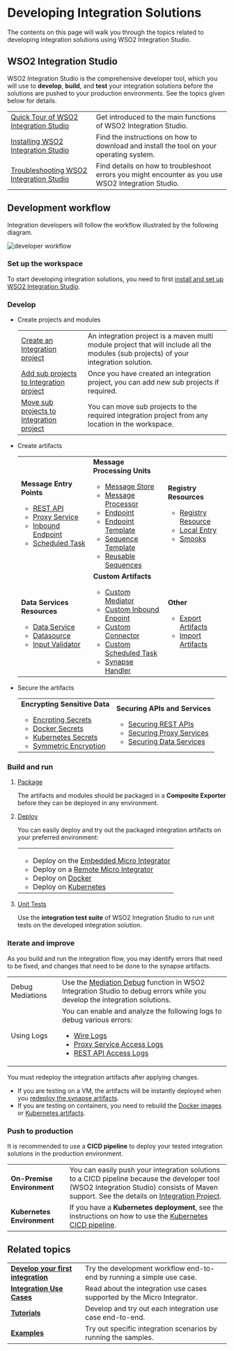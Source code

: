 # Developing Integration Solutions

The contents on this page will walk you through the topics related to developing integration solutions using WSO2 Integration Studio.

## WSO2 Integration Studio

WSO2 Integration Studio is the comprehensive developer tool, which you will use to <b>develop</b>, <b>build</b>, and <b>test</b> your integration solutions before the solutions are pushed to your production environments. See the topics given below for details.

<table>
    <tr>
        <td>
            <a href="{{base_path}}/integrate/develop/wso2-integration-studio">Quick Tour of WSO2 Integration Studio</a>
        </td>
        <td>
            Get introduced to the main functions of WSO2 Integration Studio.
        </td>
    </tr>
    <tr>
        <td>
            <a href="{{base_path}}/integrate/develop/installing-wso2-integration-studio">Installing WSO2 Integration Studio</a>
        </td>
        <td>
            Find the instructions on how to download and install the tool on your operating system.
        </td>
    </tr>
    <tr>
        <td>
            <a href="{{base_path}}/integrate/develop/troubleshooting-wso2-integration-studio">Troubleshooting WSO2 Integration Studio</a>
        </td>
        <td>
            Find details on how to troubleshoot errors you might encounter as you use WSO2 Integration Studio.
        </td>
    </tr>
</table>

## Development workflow

Integration developers will follow the workflow illustrated by the following diagram.

![developer workflow]({{base_path}}/assets/img/integrate/development_workflow.png)

### Set up the workspace

To start developing integration solutions, you need to first <a href="{{base_path}}/integrate/develop/installing-wso2-integration-studio">install and set up WSO2 Integration Studio</a>.

### Develop

-   Create projects and modules

    <table>
        <tr>
            <td>
                <a href="{{base_path}}/integrate/develop/create-integration-project/#integration-project">Create an Integration project</a>
            </td>
            <td>
                An integration project is a maven multi module project that will include all the modules (sub projects) of your integration solution.
            </td>
        </tr>
        <tr>
            <td>
                <a href="{{base_path}}/integrate/develop/create-integration-project/#sub-projects">Add sub projects to Integration project</a>
            </td>
            <td>
                Once you have created an integration project, you can add new sub projects if required.
            </td>
        </tr>
        <tr>
            <td>
                <a href="{{base_path}}/integrate/develop/create-integration-project/#moving-sub-projects-to-mmm-project">Move sub projects to Integration project</a>
            </td>
            <td>
                You can move sub projects to the required integration project from any location in the workspace.
            </td>
        </tr>
    </table>

-   Create artifacts

    <table>
        <tr>
            <td>
                <b>Message Entry Points</b>
                <ul>
                    <li>
                        <a href="{{base_path}}/integrate/develop/creating-artifacts/creating-an-api/">REST API</a>
                    </li>
                    <li>
                        <a href="{{base_path}}/integrate/develop/creating-artifacts/creating-a-proxy-service/">Proxy Service</a>
                    </li>
                    <li>
                        <a href="{{base_path}}/integrate/develop/creating-artifacts/creating-an-inbound-endpoint/">Inbound Endpoint</a>
                    </li>
                    <li>
                        <a href="{{base_path}}/integrate/develop/creating-artifacts/creating-scheduled-task/">Scheduled Task</a>
                    </li>
                </ul>
            </td>
            <td>
                <b>Message Processing Units</b>
                <ul>
                    <li>
                        <a href="{{base_path}}/integrate/develop/creating-artifacts/creating-a-message-store/">Message Store</a>
                    </li>
                    <li>
                        <a href="{{base_path}}/integrate/develop/creating-artifacts/creating-a-message-processor/">Message Processor</a>
                    </li>
                    <li>
                        <a href="{{base_path}}/integrate/develop/creating-artifacts/creating-endpoints/">Endpoint</a>
                    </li>
                    <li>
                        <a href="{{base_path}}/integrate/develop/creating-artifacts/creating-endpoint-templates/">Endpoint Template</a>
                    </li>
                    <li>
                        <a href="{{base_path}}/integrate/develop/creating-artifacts/creating-sequence-templates/">Sequence Template</a>
                    </li>
                    <li>
                        <a href="{{base_path}}/integrate/develop/creating-artifacts/creating-reusable-sequences/">Reusable Sequences</a>
                    </li>
                </ul>
            </td>
            <td>
                <b>Registry Resources</b>
                <ul>
                    <li>
                        <a href="{{base_path}}/integrate/develop/creating-artifacts/creating-registry-resources/">Registry Resource</a>
                    </li>
                    <li>
                        <a href="{{base_path}}/integrate/develop/creating-artifacts/registry/creating-local-registry-entries/">Local Entry</a>
                    </li>
                    <li>
                        <a href="{{base_path}}/integrate/develop/creating-artifacts/creating-smooks-artifacts/">Smooks</a>
                    </li>
                </ul>
            </td>
        <tr>
            <td>
                <b>Data Services Resources</b>
                <ul>
                    <li>
                        <a href="{{base_path}}/integrate/develop/creating-artifacts/data-services/creating-data-services/">Data Service</a>
                    </li>
                    <li>
                        <a href="{{base_path}}/integrate/develop/creating-artifacts/data-services/creating-datasources/">Datasource</a>
                    </li>
                    <li>
                        <a href="{{base_path}}/integrate/develop/creating-artifacts/data-services/creating-input-validators/">Input Validator</a>
                    </li>
                </ul>
            </td>
            <td>
                <b>Custom Artifacts</b>
                <ul>
                    <li>
                        <a href="{{base_path}}/integrate/develop/customizations/creating-custom-mediators/">Custom Mediator</a>
                    </li>
                    <li>
                        <a href="{{base_path}}/integrate/develop/customizations/creating-custom-Inbound-endpoint/">Custom Inbound Enpoint</a>
                    </li>
                    <li>
                        <a href="{{base_path}}/integrate/develop/customizations/creating-new-connector/">Custom Connector</a>
                    </li>
                    <li>
                        <a href="{{base_path}}/integrate/develop/customizations/creating-custom-task-scheduling/">Custom Scheduled Task</a>
                    </li>
                    <li>
                        <a href="{{base_path}}/integrate/develop/customizations/creating-synapse-handlers/">Synapse Handler</a>
                    </li>
                </ul>
            </td>
            <td>
                <b>Other</b>
                <ul>
                    <li>
                        <a href="{{base_path}}/integrate/develop/exporting-artifacts/">Export Artifacts</a>
                    </li>
                    <li>
                        <a href="{{base_path}}/integrate/develop/importing-artifacts/">Import Artifacts</a>
                    </li>
                </ul>
            </td>
        </tr>
    </table>

-   Secure the artifacts

    <table>
        <tr>
            <td>
                <b>Encrypting Sensitive Data</b>
                <ul>
                    <li>
                        <a href="{{base_path}}/install-and-setup/setup/mi-setup/security/encrypting_plain_text/">Encrpting Secrets</a>
                    </li>
                    <li>
                        <a href="{{base_path}}/integrate/develop/creating-artifacts/using_docker_secrets/">Docker Secrets</a>
                    </li>
                    <li>
                        <a href="{{base_path}}/integrate/develop/creating-artifacts/using_k8s_secrets/">Kubernetes Secrets</a>
                    </li>
                    <li>
                        <a href="{{base_path}}/install-and-setup/setup/mi-setup/security/single_key_encryption/">Symmetric Encryption</a>
                    </li>
                </ul>
            </td>
            <td>
                <b>Securing APIs and Services</b>
                <ul>
                    <li>
                        <a href="{{base_path}}/integrate/develop/advanced-development/applying-security-to-an-api/">Securing REST APIs</a>
                    </li>
                    <li>
                        <a href="{{base_path}}/integrate/develop/advanced-development/applying-security-to-a-proxy-service/">Securing Proxy Services</a>
                    </li>
                    <li>
                        <a href="{{base_path}}/integrate/develop/creating-artifacts/data-services/securing-data-services/">Securing Data Services</a>
                    </li>
                </ul>
            </td>
        </tr>
    </table>

### Build and run

1.  <a href="{{base_path}}/integrate/develop/packaging-artifacts">Package</a>

    The artifacts and modules should be packaged in a <b>Composite Exporter</b> before they can be deployed in any environment.

2.  <a href="{{base_path}}/integrate/develop/deploy-artifacts">Deploy</a>

    You can easily deploy and try out the packaged integration artifacts on your preferred environment:

    <table>
        <tr>
            <td>
                <ul>
                    <li>
                        Deploy on the <a href="{{base_path}}/integrate/develop/using-embedded-micro-integrator">Embedded Micro Integrator</a>
                    </li>
                    <li>
                        Deploy on a <a href="{{base_path}}/integrate/develop/using-remote-micro-integrator">Remote Micro Integrator</a>
                    </li>
                    <li>
                        Deploy on <a href="{{base_path}}/integrate/develop/create-docker-project">Docker</a>
                    </li>
                    <li>
                        Deploy on <a href="{{base_path}}/integrate/develop/create-kubernetes-project">Kubernetes</a>
                    </li>
                </ul>
            </td>
        </tr>
    </table>

3.  <a href="{{base_path}}/integrate/develop/creating-unit-test-suite/#run-unit-test-suites">Unit Tests</a>

    Use the <b>integration test suite</b> of WSO2 Integration Studio to run unit tests on the developed integration solution.

### Iterate and improve

As you build and run the integration flow, you may identify errors that need to be fixed, and changes that need to be done to the synapse artifacts.

<table>
    <tr>
        <td>
            Debug Mediations
        </td>
        <td>
            Use the <a href="{{base_path}}/integrate/develop/debugging-mediation">Mediation Debug</a> function in WSO2 Integration Studio to debug errors while you develop the integration solutions.
        </td>
    </tr>
    <tr>
        <td>
            Using Logs
        </td>
        <td>
            You can enable and analyze the following logs to debug various errors:
            <ul>
                <li>
                    <a href="{{base_path}}/integrate/develop/using-wire-logs">Wire Logs</a>
                </li>
                <li>
                    <a href="{{base_path}}/integrate/develop/monitoring-service-level-logs">Proxy Service Access Logs</a>
                </li>
                <li>
                    <a href="{{base_path}}/integrate/develop/monitoring-api-level-logs">REST API Access Logs</a>
                </li>
            </ul>
        </td>
    </tr>
</table>

You must redeploy the integration artifacts after applying changes.

-   If you are testing on a VM, the artifacts will be instantly deployed when you <a href="{{base_path}}/integrate/develop/deploy-artifacts">redeploy the synapse artifacts</a>.
-   If you are testing on containers, you need to rebuild the <a href="{{base_path}}/integrate/develop/create-docker-project">Docker images</a> or <a href="{{base_path}}/integrate/develop/create-kubernetes-project">Kubernetes artifacts</a>.

### Push to production

It is recommended to use a <b>CICD pipeline</b> to deploy your tested integration solutions in the production environment.

<table>
    <tr>
        <td>
            <b>On-Premise Environment</b>
        </td>
        <td>
            You can easily push your integration solutions to a CICD pipeline because the developer tool (WSO2 Integration Studio) consists of Maven support. See the details on <a href="{{base_path}}/integrate/develop/create-integration-project">Integration Project</a>.
        </td>
    </tr>
    <tr>
        <td>
            <b>Kubernetes Environment</b>
        </td>
        <td>
            If you have a <b>Kubernetes deployment</b>, see the instructions on how to use the <a href="{{base_path}}/install-and-setup/setup/mi-setup/deployment/k8s-pipeline/overview">Kubernetes CICD pipeline</a>.
        </td>
    </tr>
</table>

## Related topics

<table>
    <tr>
        <td>
            <b><a href="{{base_path}}/integrate/develop/integration-development-kickstart">Develop your first integration</a></b>
        </td>
        <td>
            Try the development workflow end-to-end by running a simple use case.
        </td>
    </tr>
    <tr>
        <td>
            <b><a href="{{base_path}}/integrate/integration-overview">Integration Use Cases</a></b>
        </td>
        <td>
            Read about the integration use cases supported by the Micro Integrator.
        </td>
    </tr>
    <tr>
        <td>
            <b><a href="{{base_path}}/integrate/integration-overview/#tutorials">Tutorials</a></b>
        </td>
        <td>
            Develop and try out each integration use case end-to-end.
        </td>
    </tr>
    <tr>
        <td>
            <b><a href="{{base_path}}/integrate/integration-overview/#examples">Examples</a></b>
        </td>
        <td>
            Try out specific integration scenarios by running the samples.
        </td>
    </tr>
</table>